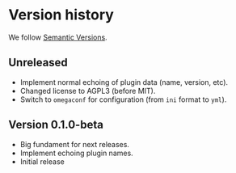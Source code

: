 # Version history

We follow [Semantic Versions](https://semver.org/).


## Unreleased

- Implement normal echoing of plugin data (name, version, etc).
- Changed license to AGPL3 (before MIT).
- Switch to `omegaconf` for configuration (from `ini` format to `yml`). 


## Version 0.1.0-beta

- Big fundament for next releases.
- Implement echoing plugin names.
- Initial release
